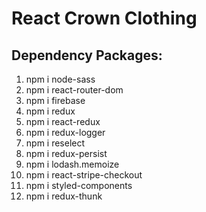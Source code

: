 # React Crown Clothing

## Dependency Packages:

1. npm i node-sass
2. npm i react-router-dom
3. npm i firebase
4. npm i redux
5. npm i react-redux
6. npm i redux-logger
7. npm i reselect
8. npm i redux-persist
9. npm i lodash.memoize
10. npm i react-stripe-checkout
11. npm i styled-components
12. npm i redux-thunk

